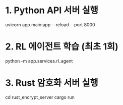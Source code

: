 # 1. Python API 서버 실행
uvicorn app.main:app --reload --port 8000

# 2. RL 에이전트 학습 (최초 1회)
python -m app.services.rl_agent

# 3. Rust 암호화 서버 실행
cd rust_encrypt_server
cargo run
